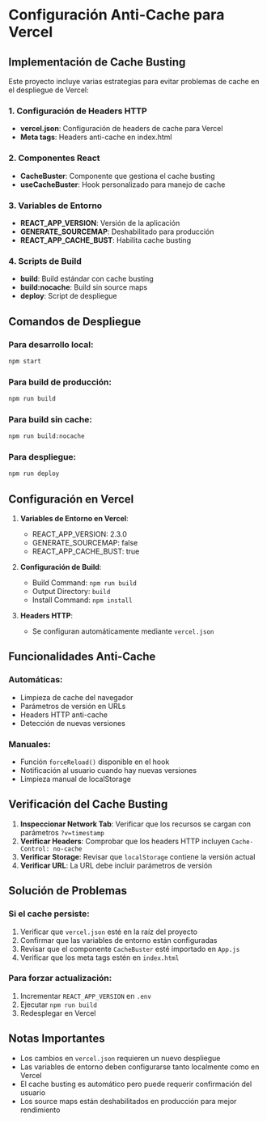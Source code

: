 # Configuración Anti-Cache para Vercel

## Implementación de Cache Busting

Este proyecto incluye varias estrategias para evitar problemas de cache en el despliegue de Vercel:

### 1. Configuración de Headers HTTP
- **vercel.json**: Configuración de headers de cache para Vercel
- **Meta tags**: Headers anti-cache en index.html

### 2. Componentes React
- **CacheBuster**: Componente que gestiona el cache busting
- **useCacheBuster**: Hook personalizado para manejo de cache

### 3. Variables de Entorno
- **REACT_APP_VERSION**: Versión de la aplicación
- **GENERATE_SOURCEMAP**: Deshabilitado para producción
- **REACT_APP_CACHE_BUST**: Habilita cache busting

### 4. Scripts de Build
- **build**: Build estándar con cache busting
- **build:nocache**: Build sin source maps
- **deploy**: Script de despliegue

## Comandos de Despliegue

### Para desarrollo local:
```bash
npm start
```

### Para build de producción:
```bash
npm run build
```

### Para build sin cache:
```bash
npm run build:nocache
```

### Para despliegue:
```bash
npm run deploy
```

## Configuración en Vercel

1. **Variables de Entorno en Vercel**:
   - REACT_APP_VERSION: 2.3.0
   - GENERATE_SOURCEMAP: false
   - REACT_APP_CACHE_BUST: true

2. **Configuración de Build**:
   - Build Command: `npm run build`
   - Output Directory: `build`
   - Install Command: `npm install`

3. **Headers HTTP**:
   - Se configuran automáticamente mediante `vercel.json`

## Funcionalidades Anti-Cache

### Automáticas:
- Limpieza de cache del navegador
- Parámetros de versión en URLs
- Headers HTTP anti-cache
- Detección de nuevas versiones

### Manuales:
- Función `forceReload()` disponible en el hook
- Notificación al usuario cuando hay nuevas versiones
- Limpieza manual de localStorage

## Verificación del Cache Busting

1. **Inspeccionar Network Tab**: Verificar que los recursos se cargan con parámetros `?v=timestamp`
2. **Verificar Headers**: Comprobar que los headers HTTP incluyen `Cache-Control: no-cache`
3. **Verificar Storage**: Revisar que `localStorage` contiene la versión actual
4. **Verificar URL**: La URL debe incluir parámetros de versión

## Solución de Problemas

### Si el cache persiste:
1. Verificar que `vercel.json` esté en la raíz del proyecto
2. Confirmar que las variables de entorno están configuradas
3. Revisar que el componente `CacheBuster` esté importado en `App.js`
4. Verificar que los meta tags estén en `index.html`

### Para forzar actualización:
1. Incrementar `REACT_APP_VERSION` en `.env`
2. Ejecutar `npm run build`
3. Redesplegar en Vercel

## Notas Importantes

- Los cambios en `vercel.json` requieren un nuevo despliegue
- Las variables de entorno deben configurarse tanto localmente como en Vercel
- El cache busting es automático pero puede requerir confirmación del usuario
- Los source maps están deshabilitados en producción para mejor rendimiento
